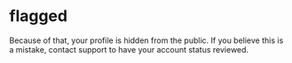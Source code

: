 # flagged
Because of that, your profile is hidden from the public. If you believe this is a mistake, contact support to have your account status reviewed.
